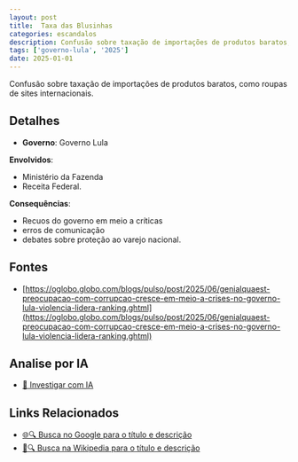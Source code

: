 ```yaml
---
layout: post
title:  Taxa das Blusinhas
categories: escandalos
description: Confusão sobre taxação de importações de produtos baratos, como roupas de sites internacionais.
tags: ['governo-lula', '2025']
date: 2025-01-01
---
```


Confusão sobre taxação de importações de produtos baratos, como roupas de sites internacionais.

## Detalhes
- **Governo**: Governo Lula

**Envolvidos**:
- Ministério da Fazenda
- Receita Federal.


**Consequências**:
- Recuos do governo em meio a críticas
- erros de comunicação
- debates sobre proteção ao varejo nacional.


## Fontes
- [https://oglobo.globo.com/blogs/pulso/post/2025/06/genialquaest-preocupacao-com-corrupcao-cresce-em-meio-a-crises-no-governo-lula-violencia-lidera-ranking.ghtml](https://oglobo.globo.com/blogs/pulso/post/2025/06/genialquaest-preocupacao-com-corrupcao-cresce-em-meio-a-crises-no-governo-lula-violencia-lidera-ranking.ghtml)


## Analise por IA
- [🤖 Investigar com IA](https://www.perplexity.ai/search?q=Taxa%20das%20Blusinhas%20Confus%C3%A3o%20sobre%20taxa%C3%A7%C3%A3o%20de%20importa%C3%A7%C3%B5es%20de%20produtos%20baratos%2C%20como%20roupas%20de%20sites%20internacionais.%20Governo%20Lula)

## Links Relacionados
- [🌐🔍 Busca no Google para o título e descrição](https://www.google.com/search?q=Taxa%20das%20Blusinhas%20Confus%C3%A3o%20sobre%20taxa%C3%A7%C3%A3o%20de%20importa%C3%A7%C3%B5es%20de%20produtos%20baratos%2C%20como%20roupas%20de%20sites%20internacionais.%20Governo%20Lula)
- [📖🔍 Busca na Wikipedia para o título e descrição](https://pt.wikipedia.org/w/index.php?search=Taxa%20das%20Blusinhas%20Confus%C3%A3o%20sobre%20taxa%C3%A7%C3%A3o%20de%20importa%C3%A7%C3%B5es%20de%20produtos%20baratos%2C%20como%20roupas%20de%20sites%20internacionais.%20Governo%20Lula)

